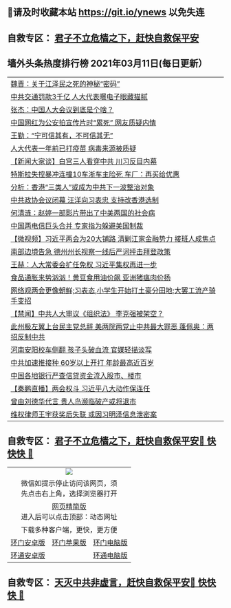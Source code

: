 ## 📩请及时收藏本站 https://git.io/ynews 以免失连</a>
## 自救专区： [君子不立危樯之下，赶快自救保平安 ](https://github.com/pwgy/td/blob/master/README.md)

## 墙外头条热度排行榜 2021年03月11日(每日更新）

 <table>
<tr><td colspan="2" align="left"><a href="https://wjrznnec.xhuyd.press/?name=c1343760&key=encdeuyadochlaxz&from=pw2">魏晋：关于江泽民之死的神秘“密码”</a></td></tr>
<tr><td colspan="2" align="left"><a href="https://wjrznnec.xhuyd.press/?name=c1343847&key=encdeuyadochlaxz&from=pw2">中共交通罚款3千亿 人大代表曝电子眼藏猫腻</a></td></tr>
<tr><td colspan="2" align="left"><a href="https://wjrznnec.xhuyd.press/?name=c1343848&key=encdeuyadochlaxz&from=pw2">张杰：中国人大会议到底是个啥？</a></td></tr>
<tr><td colspan="2" align="left"><a href="https://wjrznnec.xhuyd.press/?name=c1343784&key=encdeuyadochlaxz&from=pw2">中国网红为公安拍宣传片时“累死” 网友质疑内情</a></td></tr>
<tr><td colspan="2" align="left"><a href="https://wjrznnec.xhuyd.press/?name=c1343850&key=encdeuyadochlaxz&from=pw2">王勤：“宁可信其有，不可信其无”</a></td></tr>
<tr><td colspan="2" align="left"><a href="https://wjrznnec.xhuyd.press/?name=c1343843&key=encdeuyadochlaxz&from=pw2">人大代表一年前已打疫苗 病毒来源被质疑</a></td></tr>
<tr><td colspan="2" align="left"><a href="https://wjrznnec.xhuyd.press/?name=c1343759&key=encdeuyadochlaxz&from=pw2">【新闻大家谈】白宫三人看穿中共 川习反目内幕</a></td></tr>
<tr><td colspan="2" align="left"><a href="https://wjrznnec.xhuyd.press/?name=c1343808&key=encdeuyadochlaxz&from=pw2">特斯拉失控暴冲连撞10车浙车主险死 车厂：再买给优惠</a></td></tr>
<tr><td colspan="2" align="left"><a href="https://wjrznnec.xhuyd.press/?name=c1343818&key=encdeuyadochlaxz&from=pw2">分析：香港“三类人”或成为中共下一波整治对象</a></td></tr>
<tr><td colspan="2" align="left"><a href="https://wjrznnec.xhuyd.press/?name=c1343817&key=encdeuyadochlaxz&from=pw2">中共政协会议闭幕 汪洋向习表忠 支持改香港选制</a></td></tr>
<tr><td colspan="2" align="left"><a href="https://wjrznnec.xhuyd.press/?name=c1343849&key=encdeuyadochlaxz&from=pw2">何清涟：赵婷一部影片带出了中美两国的社会病</a></td></tr>
<tr><td colspan="2" align="left"><a href="https://wjrznnec.xhuyd.press/?name=c1343842&key=encdeuyadochlaxz&from=pw2">中国两电信巨头合并 专家指为躲避美国制裁</a></td></tr>
<tr><td colspan="2" align="left"><a href="https://wjrznnec.xhuyd.press/?name=c1343704&key=encdeuyadochlaxz&from=pw2">【微视频】习近平两会为20大铺路 清剿江家金融势力 接班人成焦点</a></td></tr>
<tr><td colspan="2" align="left"><a href="https://wjrznnec.xhuyd.press/?name=c1343822&key=encdeuyadochlaxz&from=pw2">南部边境告急 德州州长视察一线后严词抨击拜登政策</a></td></tr>
<tr><td colspan="2" align="left"><a href="https://wjrznnec.xhuyd.press/?name=c1343805&key=encdeuyadochlaxz&from=pw2">王赫：人大常委会扩任免权 习近平集权再进一步</a></td></tr>
<tr><td colspan="2" align="left"><a href="https://wjrznnec.xhuyd.press/?name=c1343787&key=encdeuyadochlaxz&from=pw2">食品通胀来势汹汹！黄豆食用油价飙 亚洲猪瘟肉价扬</a></td></tr>
<tr><td colspan="2" align="left"><a href="https://wjrznnec.xhuyd.press/?name=c1343908&key=encdeuyadochlaxz&from=pw2">网络观两会更像朝鲜;习表态,小学生开始打土豪分田地;大罢工流产骑手变招</a></td></tr>
<tr><td colspan="2" align="left"><a href="https://wjrznnec.xhuyd.press/?name=c1343702&key=encdeuyadochlaxz&from=pw2">【禁闻】中共人大审议《组织法》 李克强被架空？</a></td></tr>
<tr><td colspan="2" align="left"><a href="https://wjrznnec.xhuyd.press/?name=c1343909&key=encdeuyadochlaxz&from=pw2">此州极左翼上台民主党总辞 美两院两党止中共最大罪恶 蓬佩奥：两招反制中共</a></td></tr>
<tr><td colspan="2" align="left"><a href="https://wjrznnec.xhuyd.press/?name=c1343815&key=encdeuyadochlaxz&from=pw2">河南安阳校车侧翻 孩子头破血流 官媒轻描淡写</a></td></tr>
<tr><td colspan="2" align="left"><a href="https://wjrznnec.xhuyd.press/?name=c1343891&key=encdeuyadochlaxz&from=pw2">中共加速推接种 60岁以上开打 年龄最高近百岁</a></td></tr>
<tr><td colspan="2" align="left"><a href="https://wjrznnec.xhuyd.press/?name=c1343764&key=encdeuyadochlaxz&from=pw2">中国各地银行严查信贷资金流入股市、楼市</a></td></tr>
<tr><td colspan="2" align="left"><a href="https://wjrznnec.xhuyd.press/?name=c1343897&key=encdeuyadochlaxz&from=pw2">【秦鹏直播】两会权斗 习近平八大动作保连任</a></td></tr>
<tr><td colspan="2" align="left"><a href="https://wjrznnec.xhuyd.press/?name=c1343819&key=encdeuyadochlaxz&from=pw2">曾由刘德华代言 贵人鸟濒临破产或将退市</a></td></tr>
<tr><td colspan="2" align="left"><a href="https://wjrznnec.xhuyd.press/?name=c1343892&key=encdeuyadochlaxz&from=pw2">维权律师王宇获奖后失联 或因习明泽信息泄密案</a></td></tr>

</table>


 ## 自救专区： [君子不立危樯之下，赶快自救保平安🍎 快快快 📩](https://github.com/pwgy/td/blob/master/README.md)
 
<table>
  <tr>
    <td colspan="3" align="center"><img src="https://cdn.jsdelivr.net/gh/opipe/up/oGate65.jpg"/></td>
  </tr>
  <tr>
    <td colspan="3" align="center">微信如提示停止访问该网页，须<br/>先点击右上角，选择浏览器打开</td>
  <tr>
  <tr>
    <td colspan="3" align="center"><a href="https://gitcdn.xyz/cdn/otiny/up/master/show005.htm">网页精简版</a><br/>进入后可以点击顶部：动态网址</td>
  </tr>
  <tr>
    <td colspan="3" align="center">下载多种客户端，更快，更方便</td>
  <tr>
  <tr>
    <td align="center"><a href="https://cdn.jsdelivr.net/gh/opipe/up/oGatea.apk">环门安卓版</a></td>
    <td align="center"><a href="https://x.co/odisk">环门苹果版</a></td>
    <td align="center"><a href="https://cdn.jsdelivr.net/gh/opipe/up/oGate.zip">环门电脑版</a></td>
  </tr>
  <tr>
    <td align="center"><a href="https://cdn.jsdelivr.net/gh/opipe/up/oPipe.apk">环通安卓版</a></td>
    <td align="center"></td>
    <td align="center"><a href="https://raw.githubusercontent.com/opipe/up/master/oPipe.zip">环通电脑版</a></td>
  </tr>
  
</table>


 ## 自救专区： [天灭中共非虚言，赶快自救保平安🍎 快快快 📩](https://github.com/pwgy/td/blob/master/README.md)
